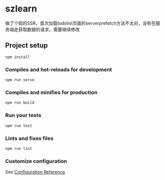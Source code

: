 # szlearn

做了个假的SSR，首次加载todolist页面的serverprefetch方法不太对，没有在服务端走获取数据的请求，需要继续修改

## Project setup
```
npm install
```

### Compiles and hot-reloads for development
```
npm run serve
```

### Compiles and minifies for production
```
npm run build
```

### Run your tests
```
npm run test
```

### Lints and fixes files
```
npm run lint
```

### Customize configuration
See [Configuration Reference](https://cli.vuejs.org/config/).
